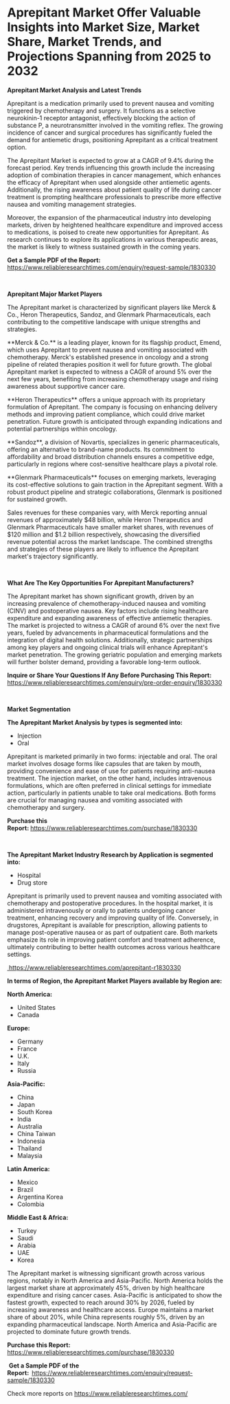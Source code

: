 <p><h1>Aprepitant Market Offer Valuable Insights into Market Size, Market Share, Market Trends, and Projections Spanning from 2025 to 2032</h1></p><p><strong>Aprepitant Market Analysis and Latest Trends</strong></p>
<p><p>Aprepitant is a medication primarily used to prevent nausea and vomiting triggered by chemotherapy and surgery. It functions as a selective neurokinin-1 receptor antagonist, effectively blocking the action of substance P, a neurotransmitter involved in the vomiting reflex. The growing incidence of cancer and surgical procedures has significantly fueled the demand for antiemetic drugs, positioning Aprepitant as a critical treatment option.</p><p>The Aprepitant Market is expected to grow at a CAGR of 9.4% during the forecast period. Key trends influencing this growth include the increasing adoption of combination therapies in cancer management, which enhances the efficacy of Aprepitant when used alongside other antiemetic agents. Additionally, the rising awareness about patient quality of life during cancer treatment is prompting healthcare professionals to prescribe more effective nausea and vomiting management strategies.</p><p>Moreover, the expansion of the pharmaceutical industry into developing markets, driven by heightened healthcare expenditure and improved access to medications, is poised to create new opportunities for Aprepitant. As research continues to explore its applications in various therapeutic areas, the market is likely to witness sustained growth in the coming years.</p></p>
<p><strong>Get a Sample PDF of the Report:&nbsp;</strong> <a href="https://www.reliableresearchtimes.com/enquiry/request-sample/1830330?utm_campaign=2109&utm_medium=2&utm_source=Github&utm_content=ia&utm_term=08032025&utm_id=aprepitant">https://www.reliableresearchtimes.com/enquiry/request-sample/1830330</a></p>
<p>&nbsp;</p>
<p><strong>Aprepitant Major Market Players</strong></p>
<p><p>The Aprepitant market is characterized by significant players like Merck & Co., Heron Therapeutics, Sandoz, and Glenmark Pharmaceuticals, each contributing to the competitive landscape with unique strengths and strategies.</p><p>**Merck & Co.** is a leading player, known for its flagship product, Emend, which uses Aprepitant to prevent nausea and vomiting associated with chemotherapy. Merck's established presence in oncology and a strong pipeline of related therapies position it well for future growth. The global Aprepitant market is expected to witness a CAGR of around 5% over the next few years, benefiting from increasing chemotherapy usage and rising awareness about supportive cancer care.</p><p>**Heron Therapeutics** offers a unique approach with its proprietary formulation of Aprepitant. The company is focusing on enhancing delivery methods and improving patient compliance, which could drive market penetration. Future growth is anticipated through expanding indications and potential partnerships within oncology.</p><p>**Sandoz**, a division of Novartis, specializes in generic pharmaceuticals, offering an alternative to brand-name products. Its commitment to affordability and broad distribution channels ensures a competitive edge, particularly in regions where cost-sensitive healthcare plays a pivotal role.</p><p>**Glenmark Pharmaceuticals** focuses on emerging markets, leveraging its cost-effective solutions to gain traction in the Aprepitant segment. With a robust product pipeline and strategic collaborations, Glenmark is positioned for sustained growth.</p><p>Sales revenues for these companies vary, with Merck reporting annual revenues of approximately $48 billion, while Heron Therapeutics and Glenmark Pharmaceuticals have smaller market shares, with revenues of $120 million and $1.2 billion respectively, showcasing the diversified revenue potential across the market landscape. The combined strengths and strategies of these players are likely to influence the Aprepitant market's trajectory significantly.</p></p>
<p>&nbsp;</p>
<p><strong>What Are The Key Opportunities For Aprepitant Manufacturers?</strong></p>
<p><p>The Aprepitant market has shown significant growth, driven by an increasing prevalence of chemotherapy-induced nausea and vomiting (CINV) and postoperative nausea. Key factors include rising healthcare expenditure and expanding awareness of effective antiemetic therapies. The market is projected to witness a CAGR of around 6% over the next five years, fueled by advancements in pharmaceutical formulations and the integration of digital health solutions. Additionally, strategic partnerships among key players and ongoing clinical trials will enhance Aprepitant's market penetration. The growing geriatric population and emerging markets will further bolster demand, providing a favorable long-term outlook.</p></p>
<p><strong>Inquire or Share Your Questions If Any Before Purchasing This Report:</strong> <a href="https://www.reliableresearchtimes.com/enquiry/pre-order-enquiry/1830330?utm_campaign=2109&utm_medium=2&utm_source=Github&utm_content=ia&utm_term=08032025&utm_id=aprepitant">https://www.reliableresearchtimes.com/enquiry/pre-order-enquiry/1830330</a></p>
<p>&nbsp;</p>
<p><strong>Market Segmentation</strong></p>
<p><strong>The Aprepitant Market Analysis by types is segmented into:</strong></p>
<p><ul><li>Injection</li><li>Oral</li></ul></p>
<p><p>Aprepitant is marketed primarily in two forms: injectable and oral. The oral market involves dosage forms like capsules that are taken by mouth, providing convenience and ease of use for patients requiring anti-nausea treatment. The injection market, on the other hand, includes intravenous formulations, which are often preferred in clinical settings for immediate action, particularly in patients unable to take oral medications. Both forms are crucial for managing nausea and vomiting associated with chemotherapy and surgery.</p></p>
<p><strong>Purchase this Report:&nbsp;</strong><a href="https://www.reliableresearchtimes.com/purchase/1830330?utm_campaign=2109&utm_medium=2&utm_source=Github&utm_content=ia&utm_term=08032025&utm_id=aprepitant">https://www.reliableresearchtimes.com/purchase/1830330</a></p>
<p>&nbsp;</p>
<p><strong>The Aprepitant Market Industry Research by Application is segmented into:</strong></p>
<p><ul><li>Hospital</li><li>Drug store</li></ul></p>
<p><p>Aprepitant is primarily used to prevent nausea and vomiting associated with chemotherapy and postoperative procedures. In the hospital market, it is administered intravenously or orally to patients undergoing cancer treatment, enhancing recovery and improving quality of life. Conversely, in drugstores, Aprepitant is available for prescription, allowing patients to manage post-operative nausea or as part of outpatient care. Both markets emphasize its role in improving patient comfort and treatment adherence, ultimately contributing to better health outcomes across various healthcare settings.</p></p>
<p><a href="https://www.reliableresearchtimes.com/aprepitant-r1830330?utm_campaign=2109&utm_medium=2&utm_source=Github&utm_content=ia&utm_term=08032025&utm_id=aprepitant">&nbsp;https://www.reliableresearchtimes.com/aprepitant-r1830330</a></p>
<p><strong>In terms of Region, the Aprepitant Market Players available by Region are:</strong></p>
<p>
    <p> <strong> North America: </strong>
        <ul>
            <li>United States</li>
            <li>Canada</li>
        </ul>
        </p> 
    <p> <strong> Europe: </strong>
        <ul>
            <li>Germany</li>
            <li>France</li>
            <li>U.K.</li>
            <li>Italy</li>
            <li>Russia</li>
        </ul>
        </p> 
    <p> <strong> Asia-Pacific: </strong>
        <ul>
            <li>China</li>
            <li>Japan</li>
            <li>South Korea</li>
            <li>India</li>
            <li>Australia</li>
            <li>China Taiwan</li>
            <li>Indonesia</li>
            <li>Thailand</li>
            <li>Malaysia</li>
        </ul>
        </p> 
    <p> <strong> Latin America: </strong>
        <ul>
            <li>Mexico</li>
            <li>Brazil</li>
            <li>Argentina Korea</li>
            <li>Colombia</li>
        </ul>
        </p> 
    <p> <strong> Middle East & Africa: </strong>
        <ul>
            <li>Turkey</li>
            <li>Saudi</li>
            <li>Arabia</li>
            <li>UAE</li>
            <li>Korea</li>
        </ul>
    </p>
    </p>
<p><p>The Aprepitant market is witnessing significant growth across various regions, notably in North America and Asia-Pacific. North America holds the largest market share at approximately 45%, driven by high healthcare expenditure and rising cancer cases. Asia-Pacific is anticipated to show the fastest growth, expected to reach around 30% by 2026, fueled by increasing awareness and healthcare access. Europe maintains a market share of about 20%, while China represents roughly 5%, driven by an expanding pharmaceutical landscape. North America and Asia-Pacific are projected to dominate future growth trends.</p></p>
<p><strong>Purchase this Report: </strong><a href="https://www.reliableresearchtimes.com/purchase/1830330?utm_campaign=2109&utm_medium=2&utm_source=Github&utm_content=ia&utm_term=08032025&utm_id=aprepitant">https://www.reliableresearchtimes.com/purchase/1830330</a></p>
<p>&nbsp;<strong>Get a Sample PDF of the Report:&nbsp;&nbsp;</strong><a href="https://www.reliableresearchtimes.com/enquiry/request-sample/1830330?utm_campaign=2109&utm_medium=2&utm_source=Github&utm_content=ia&utm_term=08032025&utm_id=aprepitant">https://www.reliableresearchtimes.com/enquiry/request-sample/1830330</a></p>
<p><strong></strong></p>
<p>Check more reports on <a href="https://www.reliableresearchtimes.com/?utm_campaign=2109&utm_medium=2&utm_source=Github&utm_content=ia&utm_term=08032025&utm_id=aprepitant">https://www.reliableresearchtimes.com/</a></p>